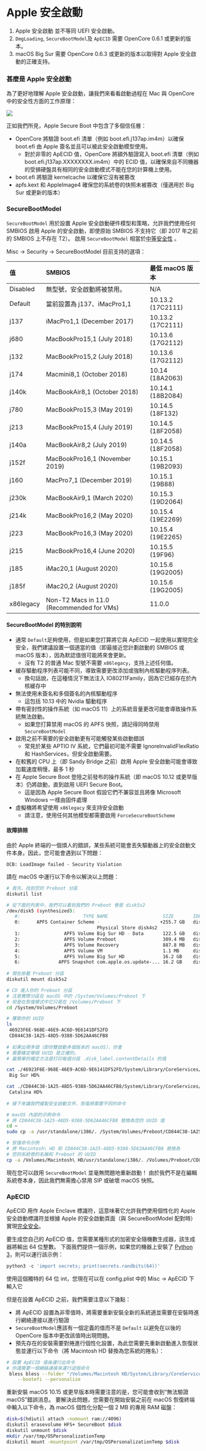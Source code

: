 # Apple 安全啟動

1. Apple 安全啟動 並不等同 UEFI 安全啟動。
2. `DmgLoading`, `SecureBootModel`及 `ApECID` 需要 OpenCore 0.6.1 或更新的版本。
3. macOS Big Sur 需要 OpenCore 0.6.3 或更新的版本以取得對 Apple 安全啟動的正確支持。

### 甚麼是 Apple 安全啟動

為了更好地理解 Apple 安全啟動，讓我們來看看啟動過程在 Mac 與 OpenCore 中的安全性方面的工作原理：

![](../.gitbook/assets/opencore-apple-secure-boot.png)

正如我們所見，Apple Secure Boot 中包含了多個信任層：

* OpenCore 將驗證 boot.efi 清單（例如 boot.efi.j137ap.im4m）以確保 boot.efi 由 Apple 簽名並且可以被此安全啟動模型使用。
  * 對於非零的 ApECID 值，OpenCore 將額外驗證寫入 boot.efi 清單（例如 boot.efi.j137ap.XXXXXXXX.im4m）中的 ECID 值，以確保來自不同機器的受損硬盤具有相同的安全啟動模式不能在您的計算機上使用。
* boot.efi 將驗證 kernelcache 以確保它沒有被篡改
* apfs.kext 和 AppleImage4 確保您的系統卷的快照未被篡改（僅適用於 Big Sur 或更新的版本）

### SecureBootModel

`SecureBootModel` 用於設置 Apple 安全啟動硬件模型和策略，允許我們使用任何 SMBIOS 啟用 Apple 的安全啟動，即使原始 SMBIOS 不支持它（即 2017 年之前的 SMBIOS 上不存在 T2）。 啟用 `SecureBootModel` 相當於[中等安全性](https://support.apple.com/HT208330) 。

Misc -&gt; Security -&gt; SecureBootModel 目前支持的選項：

| 值 | SMBIOS | 最低 macOS 版本 |
| :--- | :--- | :--- |
| Disabled | 無型號，安全啟動將被禁用。 | N/A |
| Default | 當前設置為 j137、iMacPro1,1 | 10.13.2 \(17C2111\) |
| j137 | iMacPro1,1 \(December 2017\) | 10.13.2 \(17C2111\) |
| j680 | MacBookPro15,1 \(July 2018\) | 10.13.6 \(17G2112\) |
| j132 | MacBookPro15,2 \(July 2018\) | 10.13.6 \(17G2112\) |
| j174 | Macmini8,1 \(October 2018\) | 10.14 \(18A2063\) |
| j140k | MacBookAir8,1 \(October 2018\) | 10.14.1 \(18B2084\) |
| j780 | MacBookPro15,3 \(May 2019\) | 10.14.5 \(18F132\) |
| j213 | MacBookPro15,4 \(July 2019\) | 10.14.5 \(18F2058\) |
| j140a | MacBookAir8,2 \(July 2019\) | 10.14.5 \(18F2058\) |
| j152f | MacBookPro16,1 \(November 2019\) | 10.15.1 \(19B2093\) |
| j160 | MacPro7,1 \(December 2019\) | 10.15.1 \(19B88\) |
| j230k | MacBookAir9,1 \(March 2020\) | 10.15.3 \(19D2064\) |
| j214k | MacBookPro16,2 \(May 2020\) | 10.15.4 \(19E2269\) |
| j223 | MacBookPro16,3 \(May 2020\) | 10.15.4 \(19E2265\) |
| j215 | MacBookPro16,4 \(June 2020\) | 10.15.5 \(19F96\) |
| j185 | iMac20,1 \(August 2020\) | 10.15.6 \(19G2005\) |
| j185f | iMac20,2 \(August 2020\) | 10.15.6 \(19G2005\) |
| x86legacy | Non-T2 Macs in 11.0 \(Recommended for VMs\) | 11.0.0 |

#### SecureBootModel 的特別說明

* 通常 `Default`足夠使用，但是如果您打算將它與 ApECID 一起使用以實現完全安全，我們建議設置一個適當的值（即最接近您計劃啟動的 SMBIOS 或 macOS 版本），因為默認值很可能將來會更新。 
  * 沒有 T2 的普通 Mac 型號不需要 `x86legacy`，支持上述任何值。 
* 緩存驅動程序列表可能不同，導致需要更改添加或強制內核驅動程序列表。 
  * 換句話說，在這種情況下無法注入 IO80211Family，因為它已經存在於內核緩存中
* 無法使用未簽名和多個簽名的內核驅動程序
  * 這包括 10.13 中的 Nvidia 驅動程序
* 帶有密封性的操作系統（如 macOS 11）上的系統音量更改可能會導致操作系統無法啟動。
  *  如果您打算禁用 macOS 的 APFS 快照，請記得同時禁用 `SecureBootModel`
* 啟用之前不需要的安全啟動更有可能觸發某些啟動錯誤
  * 常見於某些 APTIO IV 系統，它們最初可能不需要 IgnoreInvalidFlexRatio 和 HashServices，但安全啟動需要。 
* 在較舊的 CPU 上（即 Sandy Bridge 之前）啟用 Apple 安全啟動可能會導致加載速度稍慢，最多 1 秒 
* 在 Apple Secure Boot 登陸之前發布的操作系統（即 macOS 10.12 或更早版本）仍將啟動，直到啟用 UEFI Secure Boot。
  * 這是因為 Apple Secure Boot 假設它們不兼容並且將像 Microsoft Windows 一樣由固件處理
* 虛擬機將希望使用 `x86legacy` 來支持安全啟動
  * 請注意，使用任何其他模型都需要啟用 `ForceSecureBootScheme`

#### 故障排除

由於 Apple 終端的一個煩人的錯誤，某些系統可能會丟失驅動器上的安全啟動文件本身。因此，您可能會遇到以下問題：

```text
OCB: LoadImage failed - Security Violation
```

請在 macOS 中運行以下命令以解決以上問題：

```bash
# 首先，找到您的 Preboot 分區
diskutil list

# 從下面的列表中，我們可以看到我們的 Preboot 卷是 disk5s2 
/dev/disk5 (synthesized):
   #:                       TYPE NAME                    SIZE       IDENTIFIER
   0:      APFS Container Scheme -                      +255.7 GB   disk5
                                 Physical Store disk4s2
   1:                APFS Volume ⁨Big Sur HD - Data⁩       122.5 GB   disk5s1
   2:                APFS Volume ⁨Preboot⁩                 309.4 MB   disk5s2
   3:                APFS Volume ⁨Recovery⁩                887.8 MB   disk5s3
   4:                APFS Volume ⁨VM⁩                      1.1 MB     disk5s4
   5:                APFS Volume ⁨Big Sur HD⁩              16.2 GB    disk5s5
   6:              APFS Snapshot ⁨com.apple.os.update-...⁩ 16.2 GB    disk5s5s
   
# 現在掛載 Preboot 分區
diskutil mount disk5s2

# CD 進入你的 Preboot 分區
# 注意實際分區在 macOS 中的 /System/Volumes/Preboot 下
# 但是在恢復模式中它只是在 /Volumes/Preboot 下 
cd /System/Volumes/Preboot

# 獲取你的 UUID
ls
 46923F6E-968E-46E9-AC6D-9E6141DF52FD
 CD844C38-1A25-48D5-9388-5D62AA46CFB8
 
# 如果出現多個（即你雙啟動多個版本的 macOS），你會
# 需要確定哪個 UUID 是正確的。
# 最簡單的確定方法是打印每個分區 .disk_label.contentDetails 的值

cat ./46923F6E-968E-46E9-AC6D-9E6141DF52FD/System/Library/CoreServices/.disk_label.contentDetails
 Big Sur HD%

cat ./CD844C38-1A25-48D5-9388-5D62AA46CFB8/System/Library/CoreServices/.disk_label.contentDetails
 Catalina HD%
 
# 接下來讓我們複製安全啟動文件，恢復將需要不同的命令

# macOS 內部的示例命令
# 將 CD844C38-1A25-48D5-9388-5D62AA46CFB8 替換為您的 UUID 值 
cd ~
sudo cp -a /usr/standalone/i386/. /System/Volumes/Preboot/CD844C38-1A25-48D5-9388-5D62AA46CFB8/System/Library/CoreServices

# 恢復命令示例
# 將 Macintosh\ HD 和 CD844C38-1A25-48D5-9388-5D62AA46CFB8 替換為
# 您的系統卷的名稱和 Preboot 的 UUID 
cp -a /Volumes/Macintosh\ HD/usr/standalone/i386/. /Volumes/Preboot/CD844C38-1A25-48D5-9388-5D62AA46CFB8/System/Library/CoreServices
```

現在您可以啟用 `SecureBootModel` 並毫無問題地重新啟動！ 由於我們不是在編輯系統卷本身，因此我們無需擔心禁用 SIP 或破壞 macOS 快照。

### ApECID

ApECID 用作 Apple Enclave 標識符，這意味著它允許我們使用個性化的 Apple 安全啟動標識符並根據 Apple 的安全啟動頁面（與 SecureBootModel 配對時）實現[完全安全](https://support.apple.com/HT208198)。

要生成您自己的 ApECID 值，您需要某種形式的加密安全隨機數生成器，該生成器將輸出 64 位整數。 下面我們提供一個示例，如果您的機器上安裝了 [Python 3](https://www.python.org/downloads/macos/)，則可以運行該示例：

```python
python3 -c 'import secrets; print(secrets.randbits(64))'
```

使用這個獨特的 64 位 int，您現在可以在 config.plist 中的 Misc -&gt; ApECID 下輸入它

但是在設置 ApECID 之前，我們需要注意以下幾點：

* 將 ApECID 設置為非零值時，將需要重新安裝全新的系統適並需要在安裝時進行網絡連接以進行驗證
* `SecureBootModel`應該有一個定義的值而不是 `Default` 以避免在以後的 OpenCore 版本中更改該值時出現問題。
* 預先存在的安裝需要對捲進行個性化設置，為此您需要先重新啟動進入恢復狀態並運行以下命令（將 Macintosh HD 替換為您系統的捲名）：

```bash
# 設置 ApECID 值後運行此命令
# 你還需要一個網絡連接來運行這個命令 
 bless bless --folder "/Volumes/Macintosh HD/System/Library/CoreServices" \
    --bootefi --personalize
```

重新安裝 macOS 10.15 或更早版本時需要注意的是，您可能會收到“無法驗證 macOS”錯誤消息。 要解決此問題，您需要在開始安裝之前在 macOS 恢復終端中輸入以下命令，為 macOS 個性化分配一個 2 MB 的專用 RAM 磁盤：

```bash
disk=$(hdiutil attach -nomount ram://4096)
diskutil erasevolume HFS+ SecureBoot $disk
diskutil unmount $disk
mkdir /var/tmp/OSPersonalizationTemp
diskutil mount -mountpoint /var/tmp/OSPersonalizationTemp $disk
```

